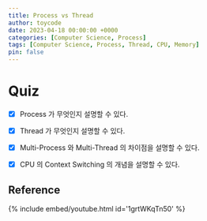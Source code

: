 ```yaml
---
title: Process vs Thread
author: toycode
date: 2023-04-18 00:00:00 +0000
categories: [Computer Science, Process]
tags: [Computer Science, Process, Thread, CPU, Memory]
pin: false
---
```


# Quiz
- [x] Process 가 무엇인지 설명할 수 있다.
- [x] Thread 가 무엇인지 설명할 수 있다.
- [x] Multi-Process 와 Multi-Thread 의 차이점을 설명할 수 있다.
- [x] CPU 의 Context Switching 의 개념을 설명할 수 있다.


## Reference
{% include embed/youtube.html id='1grtWKqTn50' %}

